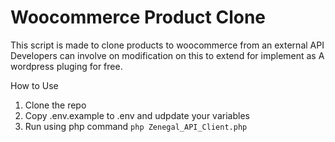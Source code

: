 # Woocommerce Product Clone

This script is made to clone products to woocommerce from an external API
Developers can involve on modification on this to extend for implement as A wordpress pluging for free.

How to Use
 1. Clone the repo
 2. Copy .env.example to .env and udpdate your variables 
 3. Run using php command `php Zenegal_API_Client.php`
